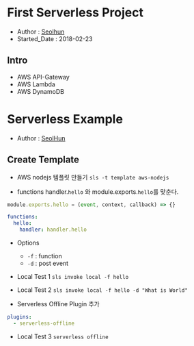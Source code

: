 # First Serverless Project
- Author : [Seolhun](https://github.com/Seolhun)
- Started_Date : 2018-02-23

## Intro
- AWS API-Gateway
- AWS Lambda
- AWS DynamoDB

# Serverless Example
- Author : [SeolHun](https://github.com/Seolhun/)

## Create Template
- AWS nodejs 템플릿 만들기 
`sls -t template aws-nodejs`

- functions handler.`hello` 와 module.exports.`hello`를 맞춘다.	
```javascript
module.exports.hello = (event, context, callback) => {}
```
```yaml
functions:
  hello:
    handler: handler.hello
```

- Options
	- `-f` : function
	- `-d` : post event

- Local Test 1
`sls invoke local -f hello`
- Local Test 2
`sls invoke local -f hello -d "What is World"`

- Serverless Offline Plugin 추가
```yaml
plugins:
  - serverless-offline
```
- Local Test 3
`serverless offline`

